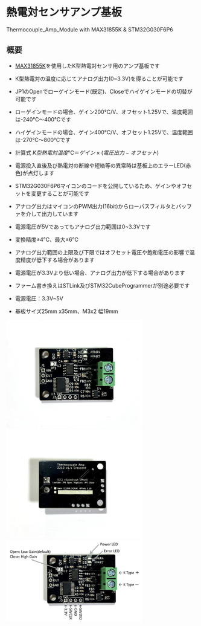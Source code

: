 # 熱電対センサアンプ基板
Thermocouple_Amp_Module with MAX31855K & STM32G030F6P6

## 概要
  * [MAX31855K][1]を使用したK型熱電対センサ用のアンプ基板です  
  * K型熱電対の温度に応じてアナログ出力(0~3.3V)を得ることが可能です  
  * JP1のOpenでローゲインモード(既定)、Closeでハイゲインモードの切替が可能です  
  * ローゲインモードの場合、ゲイン200℃/V、オフセット1.25Vで、温度範囲は-240℃～400℃です  
  * ハイゲインモードの場合、ゲイン400℃/V、オフセット1.25Vで、温度範囲は-270℃～800℃です  

  * 計算式  $K型熱電対温度 ℃ ＝ ゲイン × (電圧出力-オフセット)$  

 * 電源投入直後及び熱電対の断線や短絡等の異常時は基板上のエラーLED(赤色)が点灯します  
 * STM32G030F6P6マイコンのコードを公開しているため、ゲインやオフセットを変更することが可能です  
 * アナログ出力はマイコンのPWM出力(16bit)からローパスフィルタとバッファを介して出力しています  
 * 電源電圧が5Vであってもアナログ出力範囲は0~3.3Vです  
 * 変換精度±4℃、最大±6℃  
 * アナログ出力範囲の上限及び下限ではオフセット電圧や飽和電圧の影響で温度精度が低下する場合があります  
 * 電源電圧が3.3Vより低い場合、アナログ出力が低下する場合があります  
 * ファーム書き換えはSTLink及びSTM32CubeProgrammerが別途必要です  
 * 電源電圧：3.3V~5V  
 * 基板サイズ25mm x35mm、M3x2 幅19mm  
 
<img src="https://github.com/meerstern/Thermocouple_Amp_Module/blob/main/IMG/img1.jpg" width="360">
   
<img src="https://github.com/meerstern/Thermocouple_Amp_Module/blob/main/IMG/img2.jpg" width="360">
 
<img src="https://github.com/meerstern/Thermocouple_Amp_Module/blob/main/IMG/img3.jpg" width="360">

[1]: https://www.maximintegrated.com/jp/products/interface/sensor-interface/MAX31855.html
